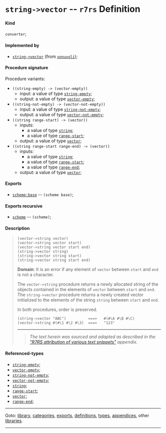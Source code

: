 

<a id='definition__r7rs__string-_3e_vector'></a>

# `string->vector` -- `r7rs` Definition


<a id='definition__r7rs__string-_3e_vector__kind'></a>

#### Kind

`converter`;


<a id='definition__r7rs__string-_3e_vector__implemented-by'></a>

#### Implemented by

 * [`string->vector`](../../vonuvoli/definitions/string-_3e_vector.md#definition__vonuvoli__string-_3e_vector) (from [`vonuvoli`](../../vonuvoli/_index.md#library__vonuvoli));


<a id='definition__r7rs__string-_3e_vector__procedure-signature'></a>

#### Procedure signature

Procedure variants:
 * `((string-empty) -> (vector-empty))`
   * input: a value of type [`string-empty`](../../r7rs/types/string-empty.md#type__r7rs__string-empty);
   * output: a value of type [`vector-empty`](../../r7rs/types/vector-empty.md#type__r7rs__vector-empty);
 * `((string-not-empty) -> (vector-not-empty))`
   * input: a value of type [`string-not-empty`](../../r7rs/types/string-not-empty.md#type__r7rs__string-not-empty);
   * output: a value of type [`vector-not-empty`](../../r7rs/types/vector-not-empty.md#type__r7rs__vector-not-empty);
 * `((string range-start) -> (vector))`
   * inputs:
     * a value of type [`string`](../../r7rs/types/string.md#type__r7rs__string);
     * a value of type [`range-start`](../../r7rs/types/range-start.md#type__r7rs__range-start);
   * output: a value of type [`vector`](../../r7rs/types/vector.md#type__r7rs__vector);
 * `((string range-start range-end) -> (vector))`
   * inputs:
     * a value of type [`string`](../../r7rs/types/string.md#type__r7rs__string);
     * a value of type [`range-start`](../../r7rs/types/range-start.md#type__r7rs__range-start);
     * a value of type [`range-end`](../../r7rs/types/range-end.md#type__r7rs__range-end);
   * output: a value of type [`vector`](../../r7rs/types/vector.md#type__r7rs__vector);


<a id='definition__r7rs__string-_3e_vector__exports'></a>

#### Exports

 * [`scheme:base`](../../r7rs/exports/scheme_3a_base.md#export__r7rs__scheme_3a_base) -- `(scheme base)`;


<a id='definition__r7rs__string-_3e_vector__exports-recursive'></a>

#### Exports recursive

 * [`scheme`](../../r7rs/exports/scheme.md#export__r7rs__scheme) -- `(scheme)`;


<a id='definition__r7rs__string-_3e_vector__description'></a>

#### Description

> ````
> (vector->string vector)
> (vector->string vector start)
> (vector->string vector start end)
> (string->vector string)
> (string->vector string start)
> (string->vector string start end)
> ````
> 
> 
> **Domain**:  It is an error if any element of `vector` between `start`
> and `end` is not a character.
> 
> The `vector->string` procedure returns a newly allocated string of the objects contained
> in the elements of `vector`
> between `start` and `end`.
> The `string->vector` procedure returns a newly
> created vector initialized to the elements of the string `string`
> between `start` and `end`.
> 
> In both procedures, order is preserved.
> 
> 
> ````
> (string->vector "ABC")          ===>   #(#\A #\B #\C)
> (vector->string #(#\1 #\2 #\3)  ===>   "123"
> ````
> 
> 
> ----
> > *The text herein was sourced and adapted as described in the ["R7RS attribution of various text snippets"](../../r7rs/appendices/attribution.md#appendix__r7rs__attribution) appendix.*


<a id='definition__r7rs__string-_3e_vector__referenced-types'></a>

#### Referenced-types

 * [`string-empty`](../../r7rs/types/string-empty.md#type__r7rs__string-empty);
 * [`vector-empty`](../../r7rs/types/vector-empty.md#type__r7rs__vector-empty);
 * [`string-not-empty`](../../r7rs/types/string-not-empty.md#type__r7rs__string-not-empty);
 * [`vector-not-empty`](../../r7rs/types/vector-not-empty.md#type__r7rs__vector-not-empty);
 * [`string`](../../r7rs/types/string.md#type__r7rs__string);
 * [`range-start`](../../r7rs/types/range-start.md#type__r7rs__range-start);
 * [`vector`](../../r7rs/types/vector.md#type__r7rs__vector);
 * [`range-end`](../../r7rs/types/range-end.md#type__r7rs__range-end);

----

Goto: [library](../../r7rs/_index.md#library__r7rs), [categories](../../r7rs/categories/_index.md#toc__r7rs__categories), [exports](../../r7rs/exports/_index.md#toc__r7rs__exports), [definitions](../../r7rs/definitions/_index.md#toc__r7rs__definitions), [types](../../r7rs/types/_index.md#toc__r7rs__types), [appendices](../../r7rs/appendices/_index.md#toc__r7rs__appendices), other [libraries](../../_libraries.md#toc__libraries).

----

